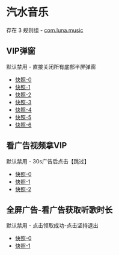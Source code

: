 # 汽水音乐

存在 3 规则组 - [com.luna.music](/src/apps/com.luna.music.ts)

## VIP弹窗

默认禁用 - 直接关闭所有底部半屏弹窗

- [快照-0](https://i.gkd.li/import/13533795)
- [快照-1](https://i.gkd.li/import/13533797)
- [快照-2](https://i.gkd.li/import/13613296)
- [快照-3](https://i.gkd.li/import/13613498)
- [快照-4](https://i.gkd.li/import/13613850)
- [快照-5](https://i.gkd.li/import/13660652)
- [快照-6](https://i.gkd.li/import/13674376)

## 看广告视频拿VIP

默认禁用 - 30s广告后点击【跳过】

- [快照-0](https://i.gkd.li/import/13611006)
- [快照-1](https://i.gkd.li/import/13613085)
- [快照-2](https://i.gkd.li/import/13613184)

## 全屏广告-看广告获取听歌时长

默认禁用 - 点击领取成功-点击坚持退出

- [快照-0](https://i.gkd.li/import/13945430)
- [快照-1](https://i.gkd.li/import/13945459)
